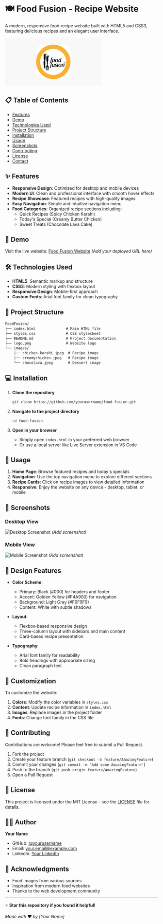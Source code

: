 # 🍽️ Food Fusion - Recipe Website

A modern, responsive food recipe website built with HTML5 and CSS3, featuring delicious recipes and an elegant user interface.

![Food Fusion Website](./logo.png)

## 📋 Table of Contents
- [Features](#features)
- [Demo](#demo)
- [Technologies Used](#technologies-used)
- [Project Structure](#project-structure)
- [Installation](#installation)
- [Usage](#usage)
- [Screenshots](#screenshots)
- [Contributing](#contributing)
- [License](#license)
- [Contact](#contact)

## ✨ Features

- **Responsive Design**: Optimized for desktop and mobile devices
- **Modern UI**: Clean and professional interface with smooth hover effects
- **Recipe Showcase**: Featured recipes with high-quality images
- **Easy Navigation**: Simple and intuitive navigation menu
- **Food Categories**: Organized recipe sections including:
  - Quick Recipes (Spicy Chicken Karahi)
  - Today's Special (Creamy Butter Chicken)
  - Sweet Treats (Chocolate Lava Cake)

## 🚀 Demo

Visit the live website: [Food Fusion Website](#) *(Add your deployed URL here)*

## 🛠️ Technologies Used

- **HTML5**: Semantic markup and structure
- **CSS3**: Modern styling with flexbox layout
- **Responsive Design**: Mobile-first approach
- **Custom Fonts**: Arial font family for clean typography

## 📁 Project Structure

```
FoodFusion/
├── index.html              # Main HTML file
├── styles.css              # CSS stylesheet
├── README.md               # Project documentation
├── logo.png                # Website logo
└── images/
    ├── chicken-karahi.jpeg  # Recipe image
    ├── creamychicken.jpeg   # Recipe image
    └── chocolava.jpeg       # Dessert image
```

## 💻 Installation

1. **Clone the repository**
   ```bash
   git clone https://github.com/yourusername/food-fusion.git
   ```

2. **Navigate to the project directory**
   ```bash
   cd food-fusion
   ```

3. **Open in your browser**
   - Simply open `index.html` in your preferred web browser
   - Or use a local server like Live Server extension in VS Code

## 🎯 Usage

1. **Home Page**: Browse featured recipes and today's specials
2. **Navigation**: Use the top navigation menu to explore different sections
3. **Recipe Cards**: Click on recipe images to view detailed information
4. **Responsive**: Enjoy the website on any device - desktop, tablet, or mobile

## 📱 Screenshots

### Desktop View
![Desktop Screenshot](./screenshot-desktop.png) *(Add screenshot)*

### Mobile View
![Mobile Screenshot](./screenshot-mobile.png) *(Add screenshot)*

## 🎨 Design Features

- **Color Scheme**: 
  - Primary: Black (#000) for headers and footer
  - Accent: Golden Yellow (#F4A900) for navigation
  - Background: Light Gray (#F9F9F9)
  - Content: White with subtle shadows

- **Layout**: 
  - Flexbox-based responsive design
  - Three-column layout with sidebars and main content
  - Card-based recipe presentation

- **Typography**: 
  - Arial font family for readability
  - Bold headings with appropriate sizing
  - Clean paragraph text

## 🔧 Customization

To customize the website:

1. **Colors**: Modify the color variables in `styles.css`
2. **Content**: Update recipe information in `index.html`
3. **Images**: Replace images in the project folder
4. **Fonts**: Change font family in the CSS file

## 🤝 Contributing

Contributions are welcome! Please feel free to submit a Pull Request.

1. Fork the project
2. Create your feature branch (`git checkout -b feature/AmazingFeature`)
3. Commit your changes (`git commit -m 'Add some AmazingFeature'`)
4. Push to the branch (`git push origin feature/AmazingFeature`)
5. Open a Pull Request

## 📝 License

This project is licensed under the MIT License - see the [LICENSE](LICENSE) file for details.

## 👨‍💻 Author

**Your Name**
- GitHub: [@yourusername](https://github.com/yourusername)
- Email: your.email@example.com
- LinkedIn: [Your LinkedIn](https://linkedin.com/in/yourprofile)

## 🙏 Acknowledgments

- Food images from various sources
- Inspiration from modern food websites
- Thanks to the web development community

---

⭐ **Star this repository if you found it helpful!**

*Made with ❤️ by [Your Name]*
